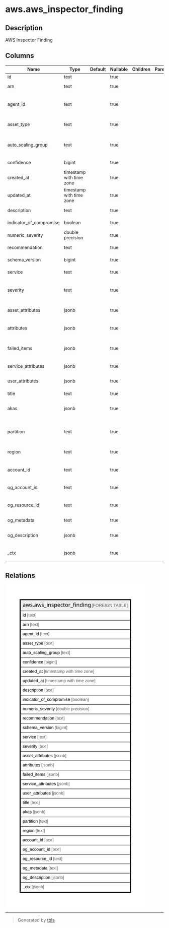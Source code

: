 # aws.aws_inspector_finding

## Description

AWS Inspector Finding

## Columns

| Name | Type | Default | Nullable | Children | Parents | Comment |
| ---- | ---- | ------- | -------- | -------- | ------- | ------- |
| id | text |  | true |  |  | The ID of the finding. |
| arn | text |  | true |  |  | The ARN that specifies the finding. |
| agent_id | text |  | true |  |  | The ID of the agent that is installed on the EC2 instance where the finding is generated. |
| asset_type | text |  | true |  |  | The type of the host from which the finding is generated. |
| auto_scaling_group | text |  | true |  |  | The Auto Scaling group of the EC2 instance where the finding is generated. |
| confidence | bigint |  | true |  |  | This data element is currently not used. |
| created_at | timestamp with time zone |  | true |  |  | The time when the finding was generated. |
| updated_at | timestamp with time zone |  | true |  |  | The time when AddAttributesToFindings is called. |
| description | text |  | true |  |  | The description of the finding. |
| indicator_of_compromise | boolean |  | true |  |  | This data element is currently not used. |
| numeric_severity | double precision |  | true |  |  | The numeric value of the finding severity. |
| recommendation | text |  | true |  |  | The recommendation for the finding. |
| schema_version | bigint |  | true |  |  | The schema version of this data type. |
| service | text |  | true |  |  | The data element is set to 'Inspector'. |
| severity | text |  | true |  |  | The finding severity. Values can be set to High, Medium, Low, and Informational. |
| asset_attributes | jsonb |  | true |  |  | A collection of attributes of the host from which the finding is generated. |
| attributes | jsonb |  | true |  |  | The system-defined attributes for the finding. |
| failed_items | jsonb |  | true |  |  | Attributes details that cannot be described. An error code is provided for each failed item. |
| service_attributes | jsonb |  | true |  |  | This data type is used in the Finding data type. |
| user_attributes | jsonb |  | true |  |  | The user-defined attributes that are assigned to the finding. |
| title | text |  | true |  |  | The name of the finding. |
| akas | jsonb |  | true |  |  | Array of globally unique identifier strings (also known as) for the resource. |
| partition | text |  | true |  |  | The AWS partition in which the resource is located (aws, aws-cn, or aws-us-gov). |
| region | text |  | true |  |  | The AWS Region in which the resource is located. |
| account_id | text |  | true |  |  | The AWS Account ID in which the resource is located. |
| og_account_id | text |  | true |  |  | The Platform Account ID in which the resource is located. |
| og_resource_id | text |  | true |  |  | The unique ID of the resource in opengovernance. |
| og_metadata | text |  | true |  |  | Platform Metadata of the AWS resource. |
| og_description | jsonb |  | true |  |  | The full model description of the resource |
| _ctx | jsonb |  | true |  |  | Steampipe context in JSON form, e.g. connection_name. |

## Relations

![er](aws.aws_inspector_finding.svg)

---

> Generated by [tbls](https://github.com/k1LoW/tbls)
